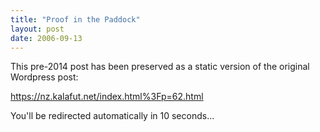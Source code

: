 ```yaml
---
title: "Proof in the Paddock"
layout: post
date: 2006-09-13
---
```


This pre-2014 post has been preserved as a static version of the original Wordpress post:

https://nz.kalafut.net/index.html%3Fp=62.html

You'll be redirected automatically in 10 seconds...

<head>
  <meta http-equiv="refresh" content="10;url=https://nz.kalafut.net/index.html%3Fp=62.html">
</head>

